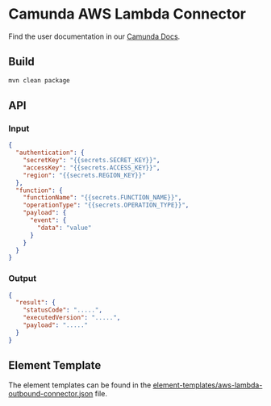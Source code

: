 # Camunda AWS Lambda Connector

Find the user documentation in
our [Camunda Docs](https://docs.camunda.io/docs/components/connectors/out-of-the-box-connectors/aws-lambda).

## Build

```bash
mvn clean package
```

## API

### Input

```json
{
  "authentication": {
    "secretKey": "{{secrets.SECRET_KEY}}",
    "accessKey": "{{secrets.ACCESS_KEY}}",
    "region": "{{secrets.REGION_KEY}}"
  },
  "function": {
    "functionName": "{{secrets.FUNCTION_NAME}}",
    "operationType": "{{secrets.OPERATION_TYPE}}",
    "payload": {
      "event": {
        "data": "value"
      }
    }
  }
}
```

### Output

```json
{
  "result": {
    "statusCode": ".....",
    "executedVersion": ".....",
    "payload": "....."
  }
}
```

## Element Template

The element templates can be found in
the [element-templates/aws-lambda-outbound-connector.json](element-templates/aws-lambda-outbound-connector.json) file.
